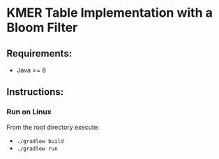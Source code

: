 # KMER Table Implementation with a Bloom Filter

## Requirements:
- Java >= 8

## Instructions:

### Run on Linux
From the root directory execute:
- `./gradlew build`
- `./gradlew run`